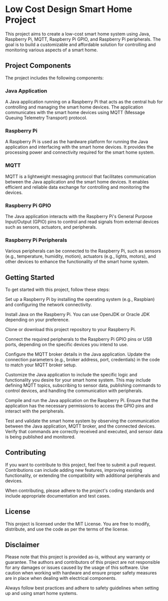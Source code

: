 # Low Cost Design Smart Home Project

This project aims to create a low-cost smart home system using Java, Raspberry Pi, MQTT, Raspberry Pi GPIO, and Raspberry Pi peripherals. The goal is to build a customizable and affordable solution for controlling and monitoring various aspects of a smart home.

## Project Components
The project includes the following components:

### Java Application 
A Java application running on a Raspberry Pi that acts as the central hub for controlling and managing the smart home devices. The application communicates with the smart home devices using MQTT (Message Queuing Telemetry Transport) protocol.

### Raspberry Pi 
A Raspberry Pi is used as the hardware platform for running the Java application and interfacing with the smart home devices. It provides the processing power and connectivity required for the smart home system.

### MQTT 
MQTT is a lightweight messaging protocol that facilitates communication between the Java application and the smart home devices. It enables efficient and reliable data exchange for controlling and monitoring the devices.

### Raspberry Pi GPIO
The Java application interacts with the Raspberry Pi's General Purpose Input/Output (GPIO) pins to control and read signals from external devices such as sensors, actuators, and peripherals.

### Raspberry Pi Peripherals
Various peripherals can be connected to the Raspberry Pi, such as sensors (e.g., temperature, humidity, motion), actuators (e.g., lights, motors), and other devices to enhance the functionality of the smart home system.

## Getting Started
To get started with this project, follow these steps:

Set up a Raspberry Pi by installing the operating system (e.g., Raspbian) and configuring the network connectivity.

Install Java on the Raspberry Pi. You can use OpenJDK or Oracle JDK depending on your preference.

Clone or download this project repository to your Raspberry Pi.

Connect the required peripherals to the Raspberry Pi GPIO pins or USB ports, depending on the specific devices you intend to use.

Configure the MQTT broker details in the Java application. Update the connection parameters (e.g., broker address, port, credentials) in the code to match your MQTT broker setup.

Customize the Java application to include the specific logic and functionality you desire for your smart home system. This may include defining MQTT topics, subscribing to sensor data, publishing commands to control devices, and handling the communication with peripherals.

Compile and run the Java application on the Raspberry Pi. Ensure that the application has the necessary permissions to access the GPIO pins and interact with the peripherals.

Test and validate the smart home system by observing the communication between the Java application, MQTT broker, and the connected devices. Verify that commands are correctly received and executed, and sensor data is being published and monitored.

## Contributing
If you want to contribute to this project, feel free to submit a pull request. Contributions can include adding new features, improving existing functionality, or extending the compatibility with additional peripherals and devices.

When contributing, please adhere to the project's coding standards and include appropriate documentation and test cases.

## License
This project is licensed under the MIT License. You are free to modify, distribute, and use the code as per the terms of the license.

## Disclaimer
Please note that this project is provided as-is, without any warranty or guarantee. The authors and contributors of this project are not responsible for any damages or issues caused by the usage of this software. Use caution when working with hardware and ensure proper safety measures are in place when dealing with electrical components.

Always follow best practices and adhere to safety guidelines when setting up and using smart home systems.

